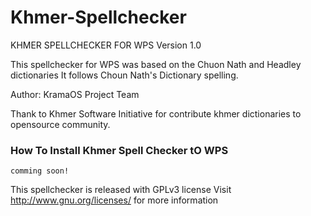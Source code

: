# Khmer-Spellchecker
KHMER SPELLCHECKER FOR WPS Version 1.0

This spellchecker for WPS was based on the Chuon Nath and Headley dictionaries
It follows Choun Nath's Dictionary spelling.

Author:
  KramaOS Project Team

Thank to Khmer Software Initiative for contribute khmer dictionaries to opensource community.

### How To Install Khmer Spell Checker tO WPS 

`comming soon!`

This spellchecker is released with  GPLv3 license
Visit http://www.gnu.org/licenses/ for more information